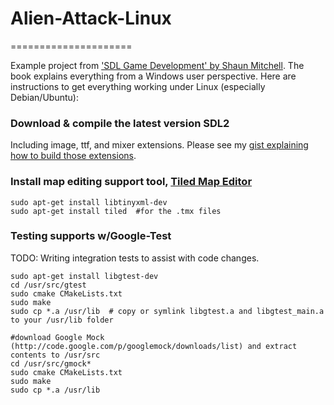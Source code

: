 # Alien-Attack-Linux
=====================

Example project from ['SDL Game Development' by Shaun Mitchell][2]. The book explains everything from a Windows user perspective. Here are instructions to get everything working under Linux (especially Debian/Ubuntu):

### Download & compile the latest version SDL2 
Including image, ttf, and mixer extensions.  Please see my [gist explaining how to build those extensions][1]. 

### Install map editing support tool, [Tiled Map Editor][3]
    sudo apt-get install libtinyxml-dev
    sudo apt-get install tiled  #for the .tmx files

### Testing supports w/Google-Test 
TODO: Writing integration tests to assist with code changes.

    sudo apt-get install libgtest-dev
    cd /usr/src/gtest
    sudo cmake CMakeLists.txt
    sudo make
    sudo cp *.a /usr/lib  # copy or symlink libgtest.a and libgtest_main.a to your /usr/lib folder

    #download Google Mock (http://code.google.com/p/googlemock/downloads/list) and extract contents to /usr/src
    cd /usr/src/gmock*
    sudo cmake CMakeLists.txt
    sudo make
    sudo cp *.a /usr/lib
    
    
[1]: https://gist.github.com/WillSams/e2bb2874ace22b90f90f
[2]: https://www.packtpub.com/game-development/sdl-game-development
[3]: http://www.mapeditor.org/